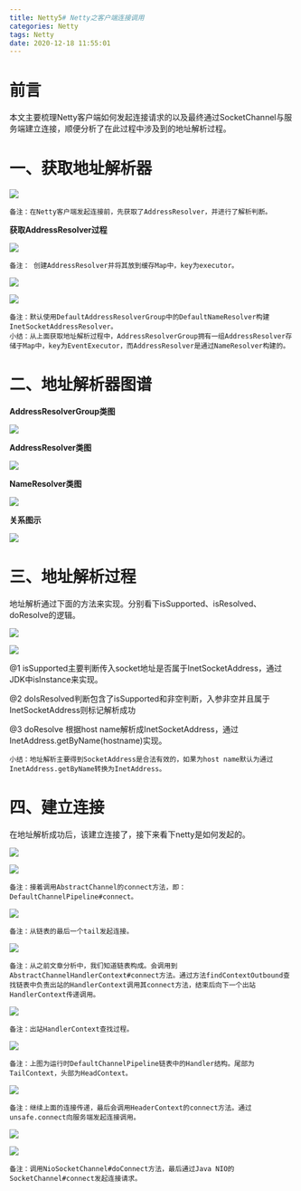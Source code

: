 ```yaml
---
title: Netty5# Netty之客户端连接调用
categories: Netty
tags: Netty
date: 2020-12-18 11:55:01
---
```




# 前言

本文主要梳理Netty客户端如何发起连接请求的以及最终通过SocketChannel与服务端建立连接，顺便分析了在此过程中涉及到的地址解析过程。



# 一、获取地址解析器

![](https://gitee.com/laoliangcode/md-picture/raw/master/img/20210202173713.png)



```
备注：在Netty客户端发起连接前，先获取了AddressResolver，并进行了解析判断。
```



**获取AddressResolver过程**

![](https://gitee.com/laoliangcode/md-picture/raw/master/img/20210202173747.png)

```
备注： 创建AddressResolver并将其放到缓存Map中，key为executor。
```

![](https://gitee.com/laoliangcode/md-picture/raw/master/img/20210202173813.png)

![](https://gitee.com/laoliangcode/md-picture/raw/master/img/20210202173826.png)

```
备注：默认使用DefaultAddressResolverGroup中的DefaultNameResolver构建InetSocketAddressResolver。
小结：从上面获取地址解析过程中，AddressResolverGroup拥有一组AddressResolver存储于Map中，key为EventExecutor，而AddressResolver是通过NameResolver构建的。
```



<!--more-->



#  二、地址解析器图谱



**AddressResolverGroup类图**

![](https://gitee.com/laoliangcode/md-picture/raw/master/img/20210202173916.png)



**AddressResolver类图**

![](https://gitee.com/laoliangcode/md-picture/raw/master/img/20210202173950.png)



**NameResolver类图**

![](https://gitee.com/laoliangcode/md-picture/raw/master/img/20210202174015.png)



**关系图示**

![](https://gitee.com/laoliangcode/md-picture/raw/master/img/20210202174037.png)



# 三、地址解析过程



地址解析通过下面的方法来实现。分别看下isSupported、isResolved、doResolve的逻辑。

![](https://gitee.com/laoliangcode/md-picture/raw/master/img/20210202174104.png)

![](https://gitee.com/laoliangcode/md-picture/raw/master/img/20210202174118.png)

@1 isSupported主要判断传入socket地址是否属于InetSocketAddress，通过JDK中isInstance来实现。

@2 doIsResolved判断包含了isSupported和非空判断，入参非空并且属于InetSocketAddress则标记解析成功

@3 doResolve 根据host name解析成InetSocketAddress，通过InetAddress.getByName(hostname)实现。

```
小结：地址解析主要得到SocketAddress是合法有效的，如果为host name默认为通过InetAddress.getByName转换为InetAddress。
```



#  四、建立连接

在地址解析成功后，该建立连接了，接下来看下netty是如何发起的。

![](https://gitee.com/laoliangcode/md-picture/raw/master/img/20210202174150.png)



![](https://gitee.com/laoliangcode/md-picture/raw/master/img/20210202174201.png)

```
备注：接着调用AbstractChannel的connect方法，即：DefaultChannelPipeline#connect。
```

![](https://gitee.com/laoliangcode/md-picture/raw/master/img/20210202174244.png)

```
备注：从链表的最后一个tail发起连接。
```

![](https://gitee.com/laoliangcode/md-picture/raw/master/img/20210202174256.png)

```
备注：从之前文章分析中，我们知道链表构成。会调用到AbstractChannelHandlerContext#connect方法。通过方法findContextOutbound查找链表中负责出站的HandlerContext调用其connect方法，结束后向下一个出站HandlerContext传递调用。
```

![](https://gitee.com/laoliangcode/md-picture/raw/master/img/20210202174326.png)

```
备注：出站HandlerContext查找过程。
```

![](https://gitee.com/laoliangcode/md-picture/raw/master/img/20210202174340.png)

```
备注：上图为运行时DefaultChannelPipeline链表中的Handler结构。尾部为TailContext，头部为HeadContext。
```

![](https://gitee.com/laoliangcode/md-picture/raw/master/img/20210202174416.png)

```
备注：继续上面的连接传递，最后会调用HeaderContext的connect方法。通过unsafe.connect向服务端发起连接调用。
```

![](https://gitee.com/laoliangcode/md-picture/raw/master/img/20210202174434.png)

![](https://gitee.com/laoliangcode/md-picture/raw/master/img/20210202174446.png)

```
备注：调用NioSocketChannel#doConnect方法，最后通过Java NIO的SocketChannel#connect发起连接请求。
```





















